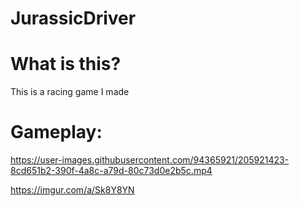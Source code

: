 # JurassicDriver

# What is this?
This is a racing game I made

# Gameplay:

https://user-images.githubusercontent.com/94365921/205921423-8cd651b2-390f-4a8c-a79d-80c73d0e2b5c.mp4


https://imgur.com/a/Sk8Y8YN
